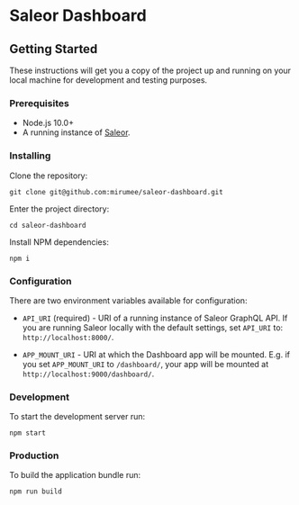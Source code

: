 # Saleor Dashboard

## Getting Started

These instructions will get you a copy of the project up and running on your local machine for development and testing purposes.

### Prerequisites

- Node.js 10.0+ 
- A running instance of [Saleor](https://github.com/mirumee/saleor/).

### Installing

Clone the repository:

```
git clone git@github.com:mirumee/saleor-dashboard.git
```

Enter the project directory:

```
cd saleor-dashboard
```

Install NPM dependencies:

```
npm i
```

### Configuration

There are two environment variables available for configuration:

  - `API_URI` (required) - URI of a running instance of Saleor GraphQL API.
     If you are running Saleor locally with the default settings, set `API_URI` to: `http://localhost:8000/`.

  - `APP_MOUNT_URI` - URI at which the Dashboard app will be mounted.
     E.g. if you set `APP_MOUNT_URI` to `/dashboard/`, your app will be mounted at `http://localhost:9000/dashboard/`.


### Development

To start the development server run:

```
npm start
```

### Production

To build the application bundle run:

```
npm run build
```
